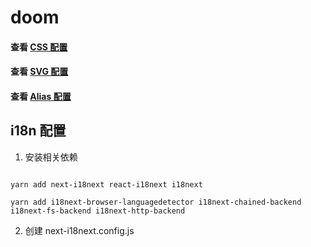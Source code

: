 # doom

#### 查看 [CSS 配置](./docs/css.md)

#### 查看 [SVG 配置](./docs/svg.md)

#### 查看 [Alias 配置](./docs/alias.md)

## i18n 配置

1. 安装相关依赖

```node

yarn add next-i18next react-i18next i18next

yarn add i18next-browser-languagedetector i18next-chained-backend i18next-fs-backend i18next-http-backend

```

2. 创建 next-i18next.config.js
